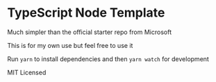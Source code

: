 # TypeScript Node Template

Much simpler than the official starter repo from Microsoft

This is for my own use but feel free to use it

Run `yarn` to install dependencies and then `yarn watch` for development

MIT Licensed
